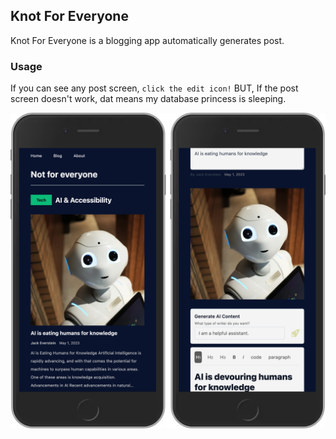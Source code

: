 ## Knot For Everyone

Knot For Everyone is a blogging app automatically generates post. 

### Usage

If you can see any post screen, `click the edit icon!`
BUT, If the post screen doesn't work, dat means my database princess is sleeping.

<img align="center" src="./server.png" width="700px" />
